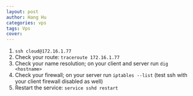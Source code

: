 ```yaml
---
layout: post
author: Hang Hu
categories: vps
tags: Vps 
cover: 
---
```


1. `ssh cloud@172.16.1.77`
2. Check your route: `traceroute 172.16.1.77`
3. Check your name resolution; on your client and server run `dig <hostname>`
4. Check your firewall; on your server run `iptables --list` (test ssh with your client firewall disabled as well)
5. Restart the service: `service sshd restart`
